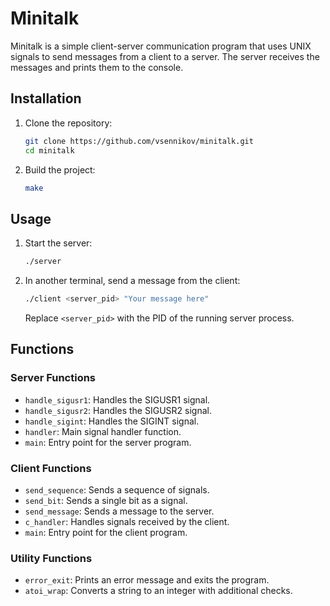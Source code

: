 # Minitalk

Minitalk is a simple client-server communication program that uses UNIX signals to send messages from a client to a server. The server receives the messages and prints them to the console.

## Installation

1. Clone the repository:
	```sh
	git clone https://github.com/vsennikov/minitalk.git
	cd minitalk
	```
2. Build the project:
	```sh
	make
	```

## Usage

1. Start the server:
	```sh
	./server
	```
2. In another terminal, send a message from the client:
	```sh
	./client <server_pid> "Your message here"
	```
	Replace `<server_pid>` with the PID of the running server process.

## Functions

### Server Functions

- `handle_sigusr1`: Handles the SIGUSR1 signal.
- `handle_sigusr2`: Handles the SIGUSR2 signal.
- `handle_sigint`: Handles the SIGINT signal.
- `handler`: Main signal handler function.
- `main`: Entry point for the server program.

### Client Functions

- `send_sequence`: Sends a sequence of signals.
- `send_bit`: Sends a single bit as a signal.
- `send_message`: Sends a message to the server.
- `c_handler`: Handles signals received by the client.
- `main`: Entry point for the client program.

### Utility Functions

- `error_exit`: Prints an error message and exits the program.
- `atoi_wrap`: Converts a string to an integer with additional checks.
